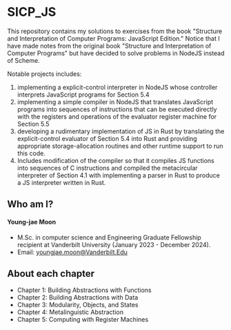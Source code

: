 # SICP_JS 

This repository contains my solutions to exercises from the book "Structure and Interpretation of Computer Programs: JavaScript Edition." Notice that I have made notes from the original book "Structure and Interpretation of Computer Programs" but have decided to solve problems in NodeJS instead of Scheme.

Notable projects includes:
1. implementing a explicit-control interpreter in NodeJS whose controller interprets JavaScript programs for Section 5.4
2. implementing a simple compiler in NodeJS that translates JavaScript programs into sequences of instructions that can be executed directly with the registers and operations of the evaluator register machine for Section 5.5
3. developing a rudimentary implementation of JS in Rust by translating the explicit-control evaluator of Section 5.4 into Rust and providing appropriate storage-allocation routines and other runtime support to run this code.
4. Includes modification of the compiler so that it compiles JS functions into sequences of C instructions and compiled the metacircular interpreter of Section 4.1 with implementing a parser in Rust to produce a JS interpreter written in Rust.

## Who am I?
#### Young-jae Moon
* M.Sc. in computer science and Engineering Graduate Fellowship recipient at Vanderbilt University (January 2023 - December 2024).
* Email: youngjae.moon@Vanderbilt.Edu

## About each chapter

* Chapter 1: Building Abstractions with Functions
* Chapter 2: Building Abstractions with Data
* Chapter 3: Modularity, Objects, and States
* Chapter 4: Metalinguistic Abstraction
* Chapter 5: Computing with Register Machines
